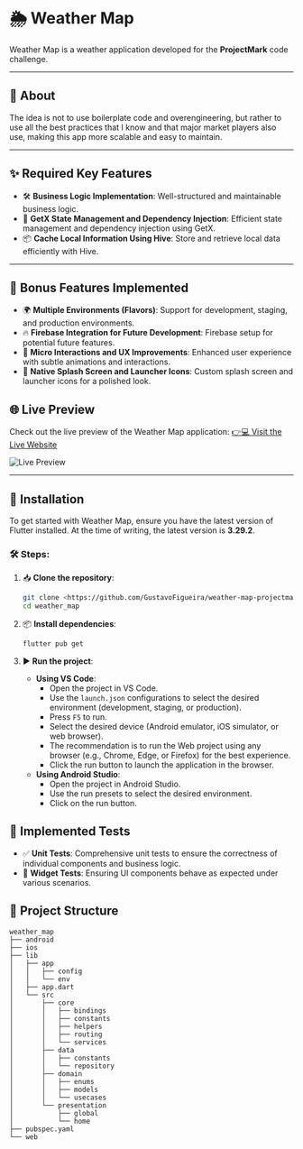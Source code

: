 # 🌦️ Weather Map

Weather Map is a weather application developed for the **ProjectMark** code challenge.

---

## 📝 About

The idea is not to use boilerplate code and overengineering, but rather to use all the best practices that I know and that major market players also use, making this app more scalable and easy to maintain.

---

## ✨ Required Key Features

- 🛠️ **Business Logic Implementation**: Well-structured and maintainable business logic.
- 🧩 **GetX State Management and Dependency Injection**: Efficient state management and dependency injection using GetX.
- 📦 **Cache Local Information Using Hive**: Store and retrieve local data efficiently with Hive.

---

## 🎁 Bonus Features Implemented

- 🌍 **Multiple Environments (Flavors)**: Support for development, staging, and production environments.
- 🔥 **Firebase Integration for Future Development**: Firebase setup for potential future features.
- 🎨 **Micro Interactions and UX Improvements**: Enhanced user experience with subtle animations and interactions.
- 🚀 **Native Splash Screen and Launcher Icons**: Custom splash screen and launcher icons for a polished look.

## 🌐 Live Preview

Check out the live preview of the Weather Map application: [👉💻 Visit the Live Website](https://weather-map-projectmark.web.app/)

![Live Preview](docs/live-preview.gif)

---

## 🚀 Installation

To get started with Weather Map, ensure you have the latest version of Flutter installed. At the time of writing, the latest version is **3.29.2**.

### 🛠️ Steps:

1. 📥 **Clone the repository**:

   ```bash
   git clone <https://github.com/GustavoFigueira/weather-map-projectmark>
   cd weather_map
   ```

2. 📦 **Install dependencies**:

   ```bash
   flutter pub get
   ```

3. ▶️ **Run the project**:
   - **Using VS Code**:
     - Open the project in VS Code.
     - Use the `launch.json` configurations to select the desired environment (development, staging, or production).
     - Press `F5` to run.
     - Select the desired device (Android emulator, iOS simulator, or web browser).
     - The recommendation is to run the Web project using any browser (e.g., Chrome, Edge, or Firefox) for the best experience.
     - Click the run button to launch the application in the browser.
   - **Using Android Studio**:
     - Open the project in Android Studio.
     - Use the run presets to select the desired environment.
     - Click on the run button.

## 🧪 Implemented Tests

- ✅ **Unit Tests**: Comprehensive unit tests to ensure the correctness of individual components and business logic.
- 📱 **Widget Tests**: Ensuring UI components behave as expected under various scenarios.

## 📂 Project Structure

```
weather_map
├── android
├── ios
├── lib
│   ├── app
│   │   ├── config
│   │   └── env
│   ├── app.dart
│   └── src
│       ├── core
│       │   ├── bindings
│       │   ├── constants
│       │   ├── helpers
│       │   ├── routing
│       │   └── services
│       ├── data
│       │   ├── constants
│       │   └── repository
│       ├── domain
│       │   ├── enums
│       │   ├── models
│       │   └── usecases
│       └── presentation
│           ├── global
│           └── home
├── pubspec.yaml
└── web
```

